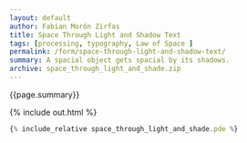 ```yaml
---
layout: default
author: Fabian Morón Zirfas
title: Space Through Light and Shadow Text
tags: [processing, typography, Law of Space ]
permalink: /form/space-through-light-and-shadow-text/
summary: A spacial object gets spacial by its shadows.    
archive: space_through_light_and_shade.zip
---
```


{{page.summary}}


<!-- more -->

{% include out.html %}

```js
{% include_relative space_through_light_and_shade.pde %}
```



